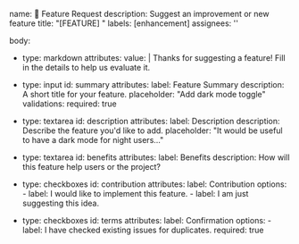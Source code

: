 name: 🌟 Feature Request
description: Suggest an improvement or new feature
title: "[FEATURE] <short description>"
labels: [enhancement]
assignees: ''

body:
  - type: markdown
    attributes:
      value: |
        Thanks for suggesting a feature! Fill in the details to help us evaluate it.

  - type: input
    id: summary
    attributes:
      label: Feature Summary
      description: A short title for your feature.
      placeholder: "Add dark mode toggle"
    validations:
      required: true

  - type: textarea
    id: description
    attributes:
      label: Description
      description: Describe the feature you'd like to add.
      placeholder: "It would be useful to have a dark mode for night users..."

  - type: textarea
    id: benefits
    attributes:
      label: Benefits
      description: How will this feature help users or the project?
  
  - type: checkboxes
    id: contribution
    attributes:
      label: Contribution
      options:
        - label: I would like to implement this feature.
        - label: I am just suggesting this idea.

  - type: checkboxes
    id: terms
    attributes:
      label: Confirmation
      options:
        - label: I have checked existing issues for duplicates.
          required: true

